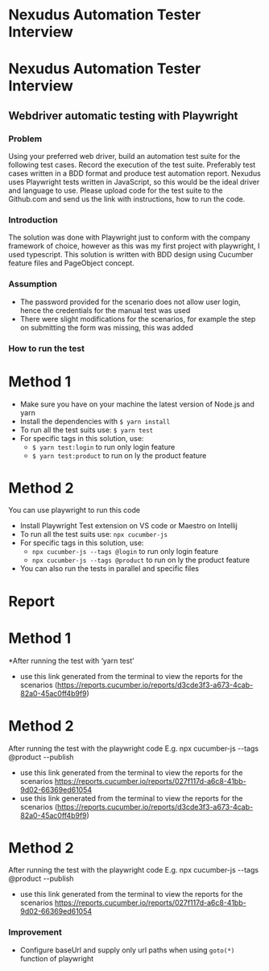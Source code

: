 # Nexudus Automation Tester Interview

# Nexudus Automation Tester Interview 

## Webdriver automatic testing with Playwright

### Problem
Using your preferred web driver, build an automation test suite for the following test cases.
Record the execution of the test suite. Preferably test cases written in a BDD format and produce test automation report.
Nexudus uses Playwright tests written in JavaScript, so this would be the ideal driver and language to use.
Please upload code for the test suite to the Github.com and send us the link with instructions, how to run the code.

### Introduction
The solution was done with Playwright just to conform with the company framework of choice, however as this was my first 
project with playwright, I used typescript.
This solution is written with BDD design using Cucumber feature files and PageObject concept.

### Assumption
* The password provided for the scenario does not allow user login, hence the credentials for the manual test was used
* There were slight modifications for the scenarios, for example the step on submitting the form was missing, this was added

### How to run the test
# Method 1
* Make sure you have on your machine the latest version of Node.js and yarn
* Install the dependencies with `$ yarn install`
* To run all the test suits use: `$ yarn test`
* For specific tags in this solution, use:
  * `$ yarn test:login` to run only login feature
  * `$ yarn test:product` to run on ly the product feature
# Method 2
You can use playwright to run this code
* Install Playwright Test extension on VS code or Maestro on Intellij
* To run all the test suits use: `npx cucumber-js`
* For specific tags in this solution, use:
  * `npx cucumber-js --tags @login` to run only login feature
  * `npx cucumber-js --tags @product` to run on ly the product feature
* You can also run the tests in parallel and specific files

# Report
# Method 1
*After running the test with ‘yarn test’
* use this link generated from the terminal to view the reports for the scenarios
  (https://reports.cucumber.io/reports/d3cde3f3-a673-4cab-82a0-45ac0ff4b9f9)
# Method 2
After running the test with the playwright code E.g.  npx cucumber-js --tags @product --publish
* use this link generated from the terminal to view the reports for the scenarios
  https://reports.cucumber.io/reports/027f117d-a6c8-41bb-9d02-66369ed61054
* use this link generated from the terminal to view the reports for the scenarios 
(https://reports.cucumber.io/reports/d3cde3f3-a673-4cab-82a0-45ac0ff4b9f9)
# Method 2
After running the test with the playwright code E.g.  npx cucumber-js --tags @product --publish
* use this link generated from the terminal to view the reports for the scenarios 
https://reports.cucumber.io/reports/027f117d-a6c8-41bb-9d02-66369ed61054
### Improvement
* Configure baseUrl and supply only url paths when using `goto(*)` function of playwright
